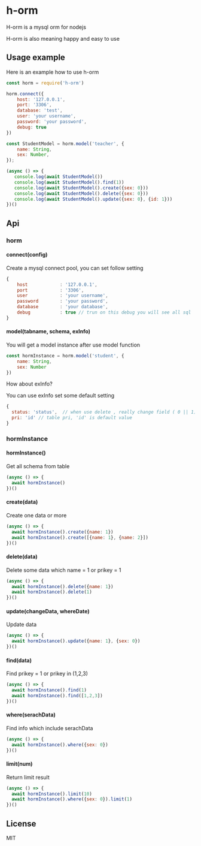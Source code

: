 # h-orm
H-orm is a mysql orm for nodejs

H-orm is also meaning happy and easy to use

## Usage example

Here is an example how to use h-orm

```javascript
const horm = require('h-orm')

horm.connect({
    host: '127.0.0.1',
    port: '3306',
    database: 'test',
    user: 'your username',
    password: 'your password',
    debug: true
})

const StudentModel = horm.model('teacher', {
    name: String,
    sex: Number,
});

(async () => {
   console.log(await StudentModel())
   console.log(await StudentModel().find(1))
   console.log(await StudentModel().create({sex: 0}))
   console.log(await StudentModel().delete({sex: 0}))
   console.log(await StudentModel().update({sex: 0}, {id: 1}))
})()


```

## Api

### horm

#### connect(config)
Create a mysql connect pool, you can set follow setting

```js
{
    host            : '127.0.0.1',
    port            : '3306',
    user            : 'your username',
    password        : 'your password',
    database        : 'your database',
    debug           : true // trun on this debug you will see all sql
}
```

#### model(tabname, schema, exInfo)
You will get a model instance after use model function

```js
const hormInstance = horm.model('student', {
	name: String,
	sex: Number
})
```

How about exInfo?

You can use exInfo set some default setting

```js
{
  status: 'status',  // when use delete , really change field ( 0 || 1) , 'status' is default value
  pri: 'id' // table pri, 'id' is default value 
}
```


### hormInstance


#### hormInstance()
Get all schema from table

```js
(async () => {
  await hormInstance() 
})()

```

#### create(data)
Create one data or more

```js
(async () => {
  await hormInstance().create({name: 1})
  await hormInstance().create([{name: 1}, {name: 2}])
})()

```

#### delete(data)

Delete some data which name = 1 or prikey = 1

```js
(async () => {
  await hormInstance().delete({name: 1})
  await hormInstance().delete(1)
})()

```


#### update(changeData, whereDate)
Update data

```js
(async () => {
  await hormInstance().update({name: 1}, {sex: 0})
})()

```

#### find(data)
Find prikey = 1 or prikey in (1,2,3)

```js
(async () => {
  await hormInstance().find(1)
  await hormInstance().find([1,2,3])
})()

```

#### where(serachData)
Find info which include serachData

```js
(async () => {
  await hormInstance().where({sex: 0})
})()

```

#### limit(num)
Return limit result

```js
(async () => {
  await hormInstance().limit(10)
  await hormInstance().where({sex: 0}).limit(1)
})()

```

## License

MIT
